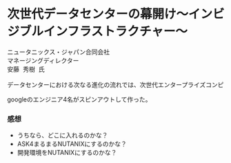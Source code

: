 # 次世代データセンターの幕開け～インビジブルインフラストラクチャー～

<pre>
ニュータニックス・ジャパン合同会社
マネージングディレクター
安藤 秀樹 氏

データセンターにおける次なる進化の流れでは、次世代エンタープライズコンピューティング向け「インビジブルインフラストラクチャー」に注目が集まっています。サーバー、仮想化（ハイパーバイザー）、ストレージを単一プラットフォームに統合し、データセンターを極限まで簡素化することで、予測可能なパフォーマンス、リニアな拡張性、クラウドのようなインフラの利用によるメリットを得ることができます。本セッションでは、Nutanixのハイパーコンバージドシステムがもたらす変革およびメリットや、ワークロードの実装が、いかにシンプル、迅速かつ優れたコスト効果で実現できるかを、豊富な国内事例を交えてご紹介します。
</pre>

googleのエンジニア4名がスピンアウトして作った。

### 感想

* うちなら、どこに入れるのかな？
* ASK4まるまるNUTANIXにするのかな？
* 開発環境をNUTANIXにするのかな？
